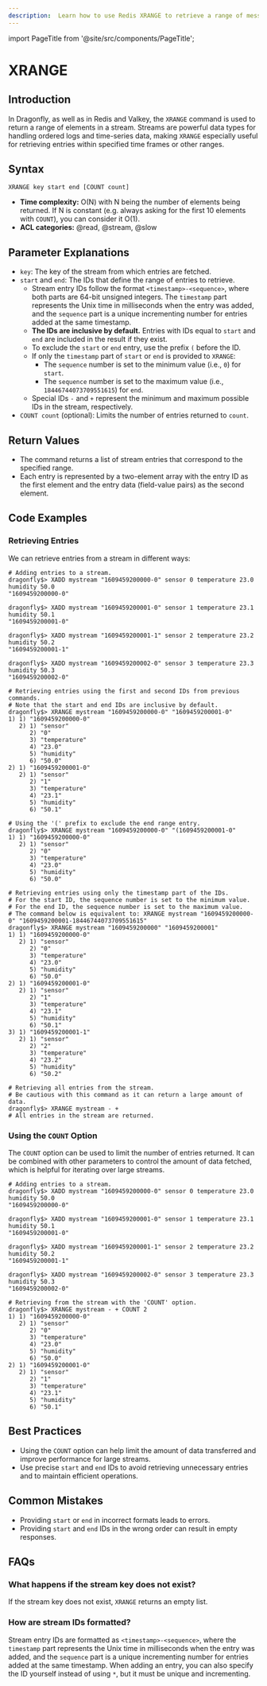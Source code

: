 ```yaml
---
description:  Learn how to use Redis XRANGE to retrieve a range of messages from a stream.
---
```


import PageTitle from '@site/src/components/PageTitle';

# XRANGE

<PageTitle title="Redis XRANGE Command (Documentation) | Dragonfly" />

## Introduction

In Dragonfly, as well as in Redis and Valkey, the `XRANGE` command is used to return a range of elements in a stream.
Streams are powerful data types for handling ordered logs and time-series data, making `XRANGE` especially useful for retrieving entries within specified time frames or other ranges.

## Syntax

```shell
XRANGE key start end [COUNT count]
```

- **Time complexity:** O(N) with N being the number of elements being returned.
  If N is constant (e.g. always asking for the first 10 elements with `COUNT`), you can consider it O(1).
- **ACL categories:** @read, @stream, @slow

## Parameter Explanations

- `key`: The key of the stream from which entries are fetched.
- `start` and `end`: The IDs that define the range of entries to retrieve.
  - Stream entry IDs follow the format `<timestamp>-<sequence>`, where both parts are 64-bit unsigned integers.
    The `timestamp` part represents the Unix time in milliseconds when the entry was added, and the `sequence` part is a unique incrementing number for entries added at the same timestamp.
  - **The IDs are inclusive by default.** Entries with IDs equal to `start` and `end` are included in the result if they exist.
  - To exclude the `start` or `end` entry, use the prefix `(` before the ID.
  - If only the `timestamp` part of `start` or `end` is provided to `XRANGE`:
    - The `sequence` number is set to the minimum value (i.e., `0`) for `start`.
    - The `sequence` number is set to the maximum value (i.e., `18446744073709551615`) for `end`.
  - Special IDs `-` and `+` represent the minimum and maximum possible IDs in the stream, respectively.
- `COUNT count` (optional): Limits the number of entries returned to `count`.

## Return Values

- The command returns a list of stream entries that correspond to the specified range.
- Each entry is represented by a two-element array with the entry ID as the first element and the entry data (field-value pairs) as the second element.

## Code Examples

### Retrieving Entries

We can retrieve entries from a stream in different ways:

```shell
# Adding entries to a stream.
dragonfly$> XADD mystream "1609459200000-0" sensor 0 temperature 23.0 humidity 50.0
"1609459200000-0"

dragonfly$> XADD mystream "1609459200001-0" sensor 1 temperature 23.1 humidity 50.1
"1609459200001-0"

dragonfly$> XADD mystream "1609459200001-1" sensor 2 temperature 23.2 humidity 50.2
"1609459200001-1"

dragonfly$> XADD mystream "1609459200002-0" sensor 3 temperature 23.3 humidity 50.3
"1609459200002-0"

# Retrieving entries using the first and second IDs from previous commands.
# Note that the start and end IDs are inclusive by default.
dragonfly$> XRANGE mystream "1609459200000-0" "1609459200001-0"
1) 1) "1609459200000-0"
   2) 1) "sensor"
      2) "0"
      3) "temperature"
      4) "23.0"
      5) "humidity"
      6) "50.0"
2) 1) "1609459200001-0"
   2) 1) "sensor"
      2) "1"
      3) "temperature"
      4) "23.1"
      5) "humidity"
      6) "50.1"

# Using the '(' prefix to exclude the end range entry.
dragonfly$> XRANGE mystream "1609459200000-0" "(1609459200001-0"
1) 1) "1609459200000-0"
   2) 1) "sensor"
      2) "0"
      3) "temperature"
      4) "23.0"
      5) "humidity"
      6) "50.0"

# Retrieving entries using only the timestamp part of the IDs.
# For the start ID, the sequence number is set to the minimum value.
# For the end ID, the sequence number is set to the maximum value.
# The command below is equivalent to: XRANGE mystream "1609459200000-0" "1609459200001-18446744073709551615"
dragonfly$> XRANGE mystream "1609459200000" "1609459200001"
1) 1) "1609459200000-0"
   2) 1) "sensor"
      2) "0"
      3) "temperature"
      4) "23.0"
      5) "humidity"
      6) "50.0"
2) 1) "1609459200001-0"
   2) 1) "sensor"
      2) "1"
      3) "temperature"
      4) "23.1"
      5) "humidity"
      6) "50.1"
3) 1) "1609459200001-1"
   2) 1) "sensor"
      2) "2"
      3) "temperature"
      4) "23.2"
      5) "humidity"
      6) "50.2"

# Retrieving all entries from the stream.
# Be cautious with this command as it can return a large amount of data.
dragonfly$> XRANGE mystream - +
# All entries in the stream are returned.
```

### Using the `COUNT` Option

The `COUNT` option can be used to limit the number of entries returned.
It can be combined with other parameters to control the amount of data fetched, which is helpful for iterating over large streams.

```shell
# Adding entries to a stream.
dragonfly$> XADD mystream "1609459200000-0" sensor 0 temperature 23.0 humidity 50.0
"1609459200000-0"

dragonfly$> XADD mystream "1609459200001-0" sensor 1 temperature 23.1 humidity 50.1
"1609459200001-0"

dragonfly$> XADD mystream "1609459200001-1" sensor 2 temperature 23.2 humidity 50.2
"1609459200001-1"

dragonfly$> XADD mystream "1609459200002-0" sensor 3 temperature 23.3 humidity 50.3
"1609459200002-0"

# Retrieving from the stream with the 'COUNT' option.
dragonfly$> XRANGE mystream - + COUNT 2
1) 1) "1609459200000-0"
   2) 1) "sensor"
      2) "0"
      3) "temperature"
      4) "23.0"
      5) "humidity"
      6) "50.0"
2) 1) "1609459200001-0"
   2) 1) "sensor"
      2) "1"
      3) "temperature"
      4) "23.1"
      5) "humidity"
      6) "50.1"
```

## Best Practices

- Using the `COUNT` option can help limit the amount of data transferred and improve performance for large streams.
- Use precise `start` and `end` IDs to avoid retrieving unnecessary entries and to maintain efficient operations.

## Common Mistakes

- Providing `start` or `end` in incorrect formats leads to errors.
- Providing `start` and `end` IDs in the wrong order can result in empty responses.

## FAQs

### What happens if the stream key does not exist?

If the stream key does not exist, `XRANGE` returns an empty list.

### How are stream IDs formatted?

Stream entry IDs are formatted as `<timestamp>-<sequence>`, where the `timestamp` part represents the Unix time in milliseconds when the entry was added,
and the `sequence` part is a unique incrementing number for entries added at the same timestamp.
When adding an entry, you can also specify the ID yourself instead of using `*`, but it must be unique and incrementing.
